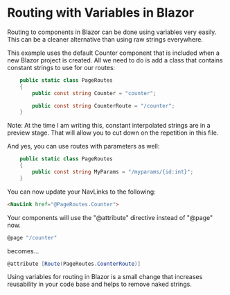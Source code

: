 # Routing with Variables in Blazor

Routing to components in Blazor can be done using variables very easily. This can be a cleaner alternative than using raw strings everywhere.

This example uses the default Counter component that is included when a new Blazor project is created. All we need to do is add a class that contains constant strings to use for our routes:

```csharp
    public static class PageRoutes
    {
        public const string Counter = "counter";

        public const string CounterRoute = "/counter";
    }
```

Note: At the time I am writing this, constant interpolated strings are in a preview stage. That will allow you to cut down on the repetition in this file.

And yes, you can use routes with parameters as well:

```csharp
    public static class PageRoutes
    {
        public const string MyParams = "/myparams/{id:int}";
    }
```

You can now update your NavLinks to the following:

```html
<NavLink href="@PageRoutes.Counter">
```

Your components will use the "@attribute" directive instead of "@page" now.

```csharp
@page "/counter"
```

becomes...

```csharp
@attribute [Route(PageRoutes.CounterRoute)]
```

Using variables for routing in Blazor is a small change that increases reusability in your code base and helps to remove naked strings.
